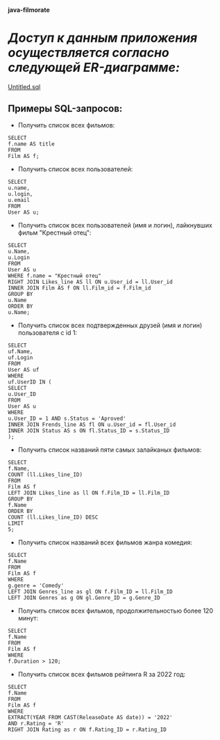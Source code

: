 #### java-filmorate

# *Доступ к данным приложения осуществляется согласно следующей ER-диаграмме:*
[Untitled.sql](..%2F..%2FDesktop%2FUntitled.sql)
## **Примеры SQL-запросов:**


- Получить список всех фильмов:

```
SELECT
f.name AS title
FROM
Film AS f;
```
- Получить список всех пользователей:
```
SELECT
u.name,
u.login,
u.email
FROM
User AS u;
```
- Получить список всех пользователей (имя и логин), лайкнувших фильм "Крестный отец":
```
SELECT
u.Name,
u.Login
FROM
User AS u
WHERE f.name = "Крестный отец"
RIGHT JOIN Likes_line AS ll ON u.User_id = ll.User_id
INNER JOIN Film AS f ON ll.Film_id = f.Film_id
GROUP BY
u.Name
ORDER BY
u.Name;
```
- Получить список всех подтвержденных друзей (имя и логин) пользователя с id 1:
```
SELECT
uf.Name,
uf.Login
FROM
User AS uf
WHERE
uf.UserID IN (
SELECT
u.User_ID
FROM
User AS u
WHERE
u.User_ID = 1 AND s.Status = 'Aproved'
INNER JOIN Frends_line AS fl ON u.User_id = fl.User_id
INNER JOIN Status AS s ON fl.Status_ID = s.Status_ID
);
```




- Получить список названий пяти самых залайканых фильмов:
```
SELECT
f.Name,
COUNT (ll.Likes_line_ID)
FROM
Film AS f
LEFT JOIN Likes_line as ll ON f.Film_ID = ll.Film_ID
GROUP BY
f.Name
ORDER BY
COUNT (ll.Likes_line_ID) DESC
LIMIT
5;
```
- Получить список названий всех фильмов жанра комедия:
```
SELECT
f.Name
FROM
Film AS f
WHERE
g.genre = 'Comedy'
LEFT JOIN Genres_line as gl ON f.Film_ID = ll.Film_ID
LEFT JOIN Genres as g ON gl.Genre_ID = g.Genre_ID
```
- Получить список всех фильмов, продолжительностью более 120 минут:
```
SELECT
f.Name
FROM
Film AS f
WHERE
f.Duration > 120;
```
- Получить список всех фильмов рейтинга R за 2022 год:
```
SELECT
f.Name
FROM
Film AS f
WHERE
EXTRACT(YEAR FROM CAST(ReleaseDate AS date)) = '2022'
AND r.Rating = 'R'
RIGHT JOIN Rating as r ON f.Rating_ID = r.Rating_ID
```